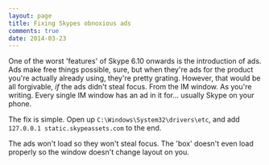 ```yaml
---
layout: page
title: Fixing Skypes obnoxious ads
comments: true
date: 2014-03-23
---
```


One of the worst 'features' of Skype 6.10 onwards is the introduction of ads. Ads make free things possible, sure, but when they're ads for the product you're actually already using, they're pretty grating. However, that would be all forgivable, *if* the ads didn't steal focus. From the IM window. As you're writing. Every single IM window has an ad in it for... usually Skype on your phone.  

The fix is simple. Open up `C:\Windows\System32\drivers\etc`, and add `127.0.0.1 static.skypeassets.com` to the end.

The ads won't load so they won't steal focus. The 'box' doesn't even load properly so the window doesn't change layout on you.
